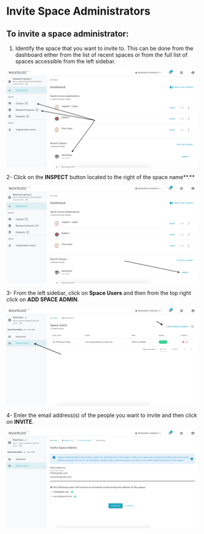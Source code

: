 # Invite Space Administrators

## **To invite a space administrator:**

1. Identify the space that you want to invite to. This can be done from the dashboard either from the list of recent spaces or from the full list of spaces accessible from the left sidebar.

![](../../.gitbook/assets/screen-shot-2020-02-18-at-4.43.08-pm.png)

2- Click on the **INSPECT** button located to the right of the space name**.**

![](../../.gitbook/assets/screen-shot-2020-02-18-at-4.43.08-pm-2.png)

3- From the left sidebar, click on **Space Users** and then from the top right click on **ADD SPACE ADMIN**.

![](../../.gitbook/assets/screen-shot-2020-02-18-at-4.46.40-pm.png)

4- Enter the email address\(s\) of the people you want to invite and then click on **INVITE**.

![](../../.gitbook/assets/screen-shot-2020-02-18-at-4.50.35-pm.png)

